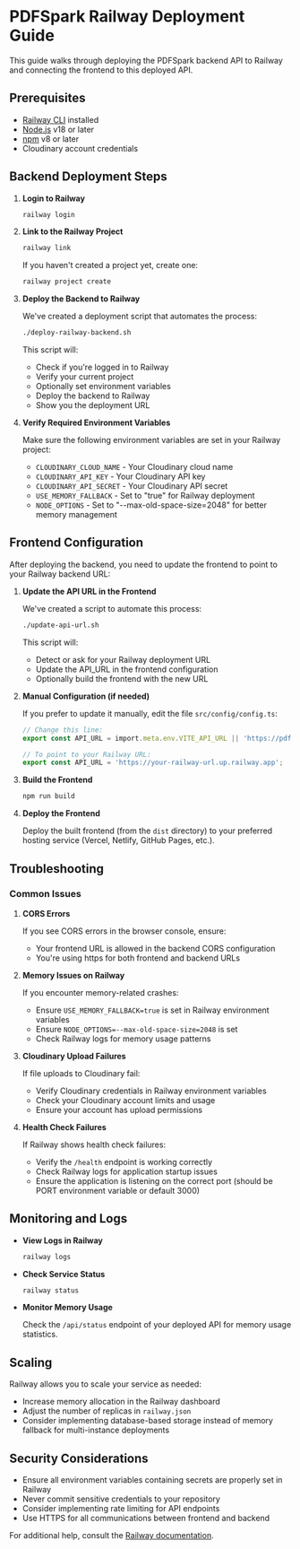 # PDFSpark Railway Deployment Guide

This guide walks through deploying the PDFSpark backend API to Railway and connecting the frontend to this deployed API.

## Prerequisites

- [Railway CLI](https://docs.railway.app/develop/cli) installed
- [Node.js](https://nodejs.org/) v18 or later
- [npm](https://www.npmjs.com/) v8 or later
- Cloudinary account credentials

## Backend Deployment Steps

1. **Login to Railway**

   ```bash
   railway login
   ```

2. **Link to the Railway Project**

   ```bash
   railway link
   ```

   If you haven't created a project yet, create one:

   ```bash
   railway project create
   ```

3. **Deploy the Backend to Railway**

   We've created a deployment script that automates the process:

   ```bash
   ./deploy-railway-backend.sh
   ```

   This script will:
   - Check if you're logged in to Railway
   - Verify your current project
   - Optionally set environment variables
   - Deploy the backend to Railway
   - Show you the deployment URL

4. **Verify Required Environment Variables**

   Make sure the following environment variables are set in your Railway project:

   - `CLOUDINARY_CLOUD_NAME` - Your Cloudinary cloud name
   - `CLOUDINARY_API_KEY` - Your Cloudinary API key
   - `CLOUDINARY_API_SECRET` - Your Cloudinary API secret
   - `USE_MEMORY_FALLBACK` - Set to "true" for Railway deployment
   - `NODE_OPTIONS` - Set to "--max-old-space-size=2048" for better memory management

## Frontend Configuration

After deploying the backend, you need to update the frontend to point to your Railway backend URL:

1. **Update the API URL in the Frontend**

   We've created a script to automate this process:

   ```bash
   ./update-api-url.sh
   ```

   This script will:
   - Detect or ask for your Railway deployment URL
   - Update the API_URL in the frontend configuration
   - Optionally build the frontend with the new URL

2. **Manual Configuration (if needed)**

   If you prefer to update it manually, edit the file `src/config/config.ts`:

   ```typescript
   // Change this line:
   export const API_URL = import.meta.env.VITE_API_URL || 'https://pdfspark-production.up.railway.app';
   
   // To point to your Railway URL:
   export const API_URL = 'https://your-railway-url.up.railway.app';
   ```

3. **Build the Frontend**

   ```bash
   npm run build
   ```

4. **Deploy the Frontend**

   Deploy the built frontend (from the `dist` directory) to your preferred hosting service (Vercel, Netlify, GitHub Pages, etc.).

## Troubleshooting

### Common Issues

1. **CORS Errors**

   If you see CORS errors in the browser console, ensure:
   
   - Your frontend URL is allowed in the backend CORS configuration
   - You're using https for both frontend and backend URLs

2. **Memory Issues on Railway**

   If you encounter memory-related crashes:
   
   - Ensure `USE_MEMORY_FALLBACK=true` is set in Railway environment variables
   - Ensure `NODE_OPTIONS=--max-old-space-size=2048` is set
   - Check Railway logs for memory usage patterns

3. **Cloudinary Upload Failures**

   If file uploads to Cloudinary fail:
   
   - Verify Cloudinary credentials in Railway environment variables
   - Check your Cloudinary account limits and usage
   - Ensure your account has upload permissions

4. **Health Check Failures**

   If Railway shows health check failures:
   
   - Verify the `/health` endpoint is working correctly
   - Check Railway logs for application startup issues
   - Ensure the application is listening on the correct port (should be PORT environment variable or default 3000)

## Monitoring and Logs

- **View Logs in Railway**

  ```bash
  railway logs
  ```

- **Check Service Status**

  ```bash
  railway status
  ```

- **Monitor Memory Usage**

  Check the `/api/status` endpoint of your deployed API for memory usage statistics.

## Scaling

Railway allows you to scale your service as needed:

- Increase memory allocation in the Railway dashboard
- Adjust the number of replicas in `railway.json`
- Consider implementing database-based storage instead of memory fallback for multi-instance deployments

## Security Considerations

- Ensure all environment variables containing secrets are properly set in Railway
- Never commit sensitive credentials to your repository
- Consider implementing rate limiting for API endpoints
- Use HTTPS for all communications between frontend and backend

For additional help, consult the [Railway documentation](https://docs.railway.app/).